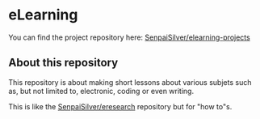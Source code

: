 eLearning
=========

You can find the project repository here: [SenpaiSilver/elearning-projects](https://github.com/SenpaiSilver/elearning-projects)

## About this repository

This repository is about making short lessons about various subjets such as, but not limited to, electronic, coding or even writing.

This is like the [SenpaiSilver/eresearch](https:/github.com/SenpaiSilver/eresearch) repository but for "how to"s.
